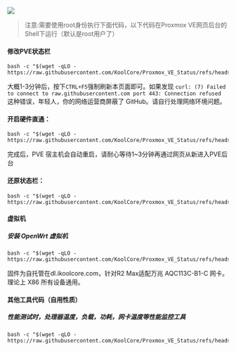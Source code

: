 ![](https://github.com/KoolCore/Proxmox_VE_Status/blob/main/pve_status.png)




> 注意:需要使用root身份执行下面代码，以下代码在Proxmox VE网页后台的Shell下运行（默认是root用户了）

#### 修改PVE状态栏
```
bash -c "$(wget -qLO - https://raw.githubusercontent.com/KoolCore/Proxmox_VE_Status/refs/heads/main/pve.sh)"
```
大概1-3分钟后，按下`CTRL+F5`强制刷新本页面即可。如果发现 `curl: (7) Failed to connect to raw.githubusercontent.com port 443: Connection refused` 这种错误，年轻人，你的网络运营商屏蔽了 GitHub。请自行处理网络环境问题。

#### 开启硬件直通：
```
bash -c "$(wget -qLO - https://raw.githubusercontent.com/KoolCore/Proxmox_VE_Status/refs/heads/main/passthrough.sh)"
```
完成后，PVE 宿主机会自动重启，请耐心等待1~3分钟再通过网页从新进入PVE后台


#### 还原状态栏：

```
bash -c "$(wget -qLO - https://raw.githubusercontent.com/KoolCore/Proxmox_VE_Status/refs/heads/main/restore.sh)"
```

#### 虚拟机

##### 安装 OpenWrt 虚拟机
```
bash -c "$(wget -qLO - https://raw.githubusercontent.com/KoolCore/Proxmox_VE_Status/refs/heads/main/openwrt.sh)"
```
固件为自托管在dl.ikoolcore.com，针对R2 Max适配万兆 AQC113C-B1-C 网卡。理论上 X86 所有设备通用。


#### 其他工具代码（自用性质）

##### 性能测试时，处理器温度，负载，功耗，网卡温度等性能监控工具
```
bash -c "$(wget -qLO - https://raw.githubusercontent.com/KoolCore/Proxmox_VE_Status/refs/heads/main/sensors_logs.sh)"
```
